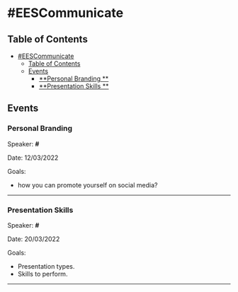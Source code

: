 # #EESCommunicate

## Table of Contents
- [#EESCommunicate](#EESCommunicate)
  - [Table of Contents](#table-of-contents)
  - [Events](#events)
    - [**Personal Branding **](#personalbranding)
    - [**Presentation Skills **](#presentationskills)
  


## Events

### Personal Branding 


Speaker: **#** 

Date: 12/03/2022 

Goals: 

  - how you can promote yourself on social media?


---
### Presentation Skills 


Speaker: **#** 

Date: 20/03/2022 

Goals: 

  - Presentation types.
  - Skills to perform.


---
